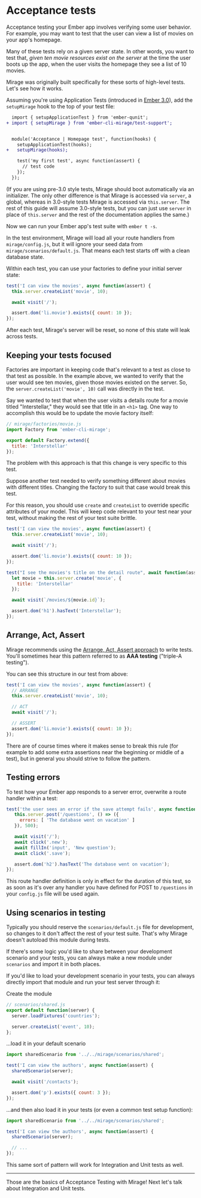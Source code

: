 # Acceptance tests

Acceptance testing your Ember app involves verifying some user behavior. For example, you may want to test that the user can view a list of movies on your app's homepage.

Many of these tests rely on a given server state. In other words, you want to test that, _given ten movie resources exist on the server_ at the time the user boots up the app, when the user visits the homepage they see a list of 10 movies.

Mirage was originally built specifically for these sorts of high-level tests. Let's see how it works.

Assuming you're using Application Tests (introduced in [Ember 3.0](https://emberjs.com/blog/2018/02/14/ember-3-0-released.html#toc_updates-to-the-testing-defaults)), add the `setupMirage` hook to the top of your test file:

```diff
  import { setupApplicationTest } from 'ember-qunit';
+ import { setupMirage } from 'ember-cli-mirage/test-support';


  module('Acceptance | Homepage test', function(hooks) {
    setupApplicationTest(hooks);
+   setupMirage(hooks);

    test('my first test', async function(assert) {
      // test code
    });
  });
```

(If you are using pre-3.0 style tests, Mirage should boot automatically via an initializer. The only other difference is that Mirage is accessed via `server`, a global, whereas in 3.0-style tests Mirage is accessed via `this.server`. The rest of this guide will assume 3.0-style tests, but you can just use `server` in place of `this.server` and the rest of the documentation applies the same.)

Now we can run your Ember app's test suite with `ember t -s`.

In the test environment, Mirage will load all your route handlers from `mirage/config.js`, but it will ignore your seed data from `mirage/scenarios/default.js`. That means each test starts off with a clean database state.

Within each test, you can use your factories to define your initial server state:

```js
test('I can view the movies', async function(assert) {
  this.server.createList('movie', 10);

  await visit('/');

  assert.dom('li.movie').exists({ count: 10 });
});
```

After each test, Mirage's server will be reset, so none of this state will leak across tests.


## Keeping your tests focused

Factories are important in keeping code that's relevant to a test as close to that test as possible. In the example above, we wanted to verify that the user would see ten movies, given those movies existed on the server. So, the `server.createList('movie', 10)` call was directly in the test.

Say we wanted to test that when the user visits a details route for a movie titled "Interstellar," they would see that title in an `<h1>` tag. One way to accomplish this would be to update the movie factory itself:

```js
// mirage/factories/movie.js
import Factory from 'ember-cli-mirage';

export default Factory.extend({
  title: 'Interstellar'
});
```

The problem with this approach is that this change is very specific to this test.

Suppose another test needed to verify something different about movies with different titles. Changing the factory to suit that case would break this test.

For this reason, you should use `create` and `createList` to override specific attributes of your model. This will keep code relevant to your test near your test, without making the rest of your test suite brittle.

```js
test('I can view the movies', async function(assert) {
  this.server.createList('movie', 10);

  await visit('/');

  assert.dom('li.movie').exists({ count: 10 });
});

test("I see the movies's title on the detail route", await function(assert) {
  let movie = this.server.create('movie', {
    title: 'Interstellar'
  });

  await visit(`/movies/${movie.id}`);

  assert.dom('h1').hasText('Interstellar');
});
```


## Arrange, Act, Assert

Mirage recommends using the [Arrange, Act, Assert approach](https://github.com/testdouble/contributing-tests/wiki/Arrange-Act-Assert) to write tests. You'll sometimes hear this pattern referred to as **AAA testing** ("triple-A testing").

You can see this structure in our test from above:

```js
test('I can view the movies', async function(assert) {
  // ARRANGE
  this.server.createList('movie', 10);

  // ACT
  await visit('/');

  // ASSERT
  assert.dom('li.movie').exists({ count: 10 });
});
```

There are of course times where it makes sense to break this rule (for example to add some extra assertions near the beginning or middle of a test), but in general you should strive to follow the pattern.




## Testing errors

To test how your Ember app responds to a server error, overwrite a route handler within a test:

```js
test('the user sees an error if the save attempt fails', async function(assert) {
   this.server.post('/questions', () => ({
     errors: [ 'The database went on vacation' ]
   }), 500);

   await visit('/');
   await click('.new');
   await fillIn('input', 'New question');
   await click('.save');

   assert.dom('h2').hasText('The database went on vacation');
});
```

This route handler definition is only in effect for the duration of this test, so as soon as it's over any handler you have defined for POST to `/questions` in your `config.js` file will be used again.


## Using scenarios in testing

Typically you should reserve the `scenarios/default.js` file for development, so changes to it don't affect the rest of your test suite. That's why Mirage doesn't autoload this module during tests.

If there's some logic you'd like to share between your development scenario and your tests, you can always make a new module under `scenarios` and import it in both places.

If you'd like to load your development scenario in your tests, you can always directly import that module and run your test server through it:

Create the module

```js
// scenarios/shared.js
export default function(server) {
  server.loadFixtures('countries');

  server.createList('event', 10);
};
```

...load it in your default scenario

```js
import sharedScenario from '../../mirage/scenarios/shared';

test('I can view the authors', async function(assert) {
  sharedScenario(server);

  await visit('/contacts');

  assert.dom('p').exists({ count: 3 });
});
```

...and then also load it in your tests (or even a common test setup function):

```js
import sharedScenario from '../../mirage/scenarios/shared';

test('I can view the authors', async function(assert) {
  sharedScenario(server);

  // ...
});
```

This same sort of pattern will work for Integration and Unit tests as well.

---

Those are the basics of Acceptance Testing with Mirage! Next let's talk about Integration and Unit tests.
